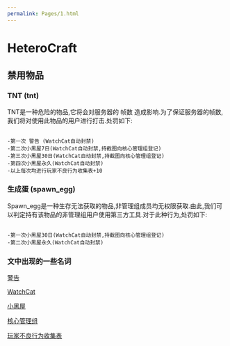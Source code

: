 ```yaml
---
permalink: Pages/1.html
---
```


# HeteroCraft

## 禁用物品

### TNT (tnt)

TNT是一种危险的物品,它将会对服务器的 帧数 造成影响.为了保证服务器的帧数,我们将对使用此物品的用户进行打击.处罚如下:

```

-第一次 警告 (WatchCat自动封禁)
-第二次小黑屋7日(WatchCat自动封禁,持截图向核心管理组登记)
-第三次小黑屋30日(WatchCat自动封禁,持截图向核心管理组登记)
-第四次小黑屋永久(WatchCat自动封禁)
-以上每次均进行玩家不良行为收集表+10

```


### 生成蛋 (spawn_egg)

Spawn_egg是一种生存无法获取的物品,非管理组成员均无权限获取.由此,我们可以判定持有该物品的非管理组用户使用第三方工具.对于此种行为,处罚如下:

```

-第一次小黑屋30日(WatchCat自动封禁,持截图向核心管理组登记)
-第二次小黑屋永久(WatchCat自动封禁)

```

### 文中出现的一些名词

[警告](https://github.com/HeteroCraft/WikiCN/wiki/警告)

[WatchCat](https://github.com/HeteroCraft/WikiCN/wiki/WatchCat)

[小黑屋](https://github.com/HeteroCraft/WikiCN/wiki/小黑屋)

[核心管理组](https://github.com/HeteroCraft/WikiCN/wiki/核心管理组)

[玩家不良行为收集表](https://github.com/HeteroCraft/WikiCN/wiki/玩家不良行为收集表)


